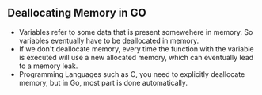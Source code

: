 ## Deallocating Memory in GO
- Variables refer to some data that is present somewehere in memory. So variables eventually have to be deallocated in memory.
- If we don't deallocate memory, every time the function with the variable is executed will use a new allocated memory, which can eventually lead to a memory leak. 
- Programming Languages such as C, you need to explicitly deallocate memory, but in Go, most part is done automatically.